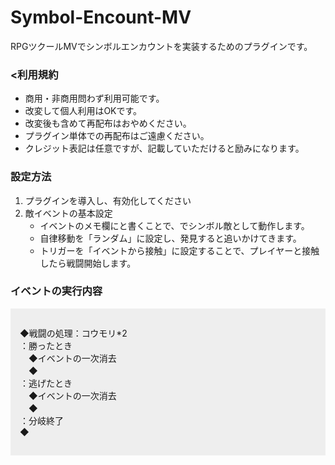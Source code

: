 # Symbol-Encount-MV
<p>RPGツクールMVでシンボルエンカウントを実装するためのプラグインです。</p>

<h3><利用規約</h3>
<ul>
<li>商用・非商用問わず利用可能です。</li>
<li>改変して個人利用はOKです。</li>
<li>改変後も含めて再配布はおやめください。</li>
<li>プラグイン単体での再配布はご遠慮ください。</li>
<li>クレジット表記は任意ですが、記載していただけると励みになります。</li>
</ul>

<h3>設定方法</h3>
<ol>
<li>プラグインを導入し、有効化してください</li>
<li>敵イベントの基本設定
<ul>
<li>イベントのメモ欄に<SymbolEnemy>と書くことで、でシンボル敵として動作します。</li>
<li>自律移動を「ランダム」に設定し、発見すると追いかけてきます。</li>
<li>トリガーを「イベントから接触」に設定することで、プレイヤーと接触したら戦闘開始します。</li>
</ul>
</li>
</ol>

<h3>イベントの実行内容</h3>
<div style="padding:15px;background:#eee;">
<p>◆戦闘の処理：コウモリ*2<br>：勝ったとき<br>　◆イベントの一次消去<br>　◆<br>：逃げたとき<br>　◆イベントの一次消去<br>　◆<br>：分岐終了<br>◆</p>
</div>
